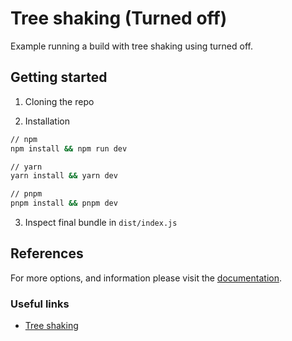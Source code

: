 # Tree shaking (Turned off) 

Example running a build with tree shaking using turned off. 

## Getting started

1. Cloning the repo

2. Installation

```sh
// npm
npm install && npm run dev

// yarn 
yarn install && yarn dev

// pnpm 
pnpm install && pnpm dev
```

3. Inspect final bundle in `dist/index.js`

## References

For more options, and information please visit the [documentation](https://esbuild.github.io/api/#build-api).


### Useful links

- [Tree shaking](https://esbuild.github.io/api/#tree-shaking)
